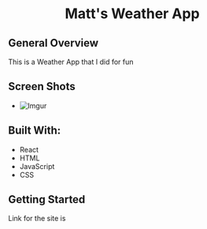 <h1 align="center">Matt's Weather App</h1>

</div>

## General Overview

This is a Weather App that I did for fun


## Screen Shots

* ![Imgur](https://i.imgur.com/uNxYOGQ.jpg)



## Built With:

- React
- HTML
- JavaScript
- CSS




## Getting Started

Link for the site is 
